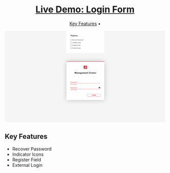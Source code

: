 <h1 align="center">
    <br>
    <a href="https://alexander-braun.github.io/LoginForm">
    Live Demo: Login Form
    </a>
</h1>

<p align="center">
  <a href="#key-features">Key Features</a> •
</p>

![screenshot](https://raw.githubusercontent.com/alexander-braun/LoginForm/master/preview/Login-Form.gif)

## Key Features

- Recover Password
- Indicator Icons
- Register Field
- External Login
